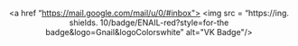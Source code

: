<div id="badges" align ="center">
  <a href= "https://vk.com/whooptygfb">
    <ing src = “https://ing. shields. 10/badge/VK-blue?style=for-the-badgeBlogo=VKlogoColorswhite” alt="VK Badge"/>
</a>
      
<a href “https://mail.google.com/mail/u/0/#inbox">
  <img src = “https://ing. shields. 10/badge/ENAIL-red?style=for-the badge&logo=Gnail&logoColorswhite” alt="VK Badge"/>
</a>
</div>
